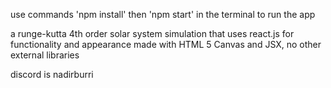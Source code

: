 use commands 'npm install' then 'npm start' in the terminal to run the app

a runge-kutta 4th order solar system simulation that uses react.js for functionality and appearance
made with HTML 5 Canvas and JSX, no other external libraries

discord is nadirburri
